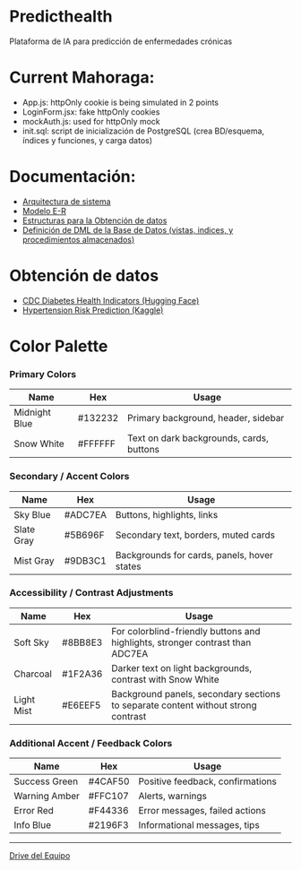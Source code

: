 # Predicthealth
Plataforma de IA para predicción de enfermedades crónicas

# Current Mahoraga:
- App.js: httpOnly cookie is being simulated in 2 points
- LoginForm.jsx: fake httpOnly cookies
- mockAuth.js: used for httpOnly mock
- init.sql: script de inicialización de PostgreSQL (crea BD/esquema, índices y funciones, y carga datos)

# Documentación:
- [Arquitectura de sistema](https://lucid.app/lucidchart/e8a4c780-8b4f-4ca2-8605-5b6e3927194d/edit?invitationId=inv_925c84d6-c21d-43af-ba4d-35265cca643f)
- [Modelo E-R](https://docs.google.com/document/d/1VXycVG1fAsWVyR-WUuyAO9iuKRno-keRreiZjPSXJNE/edit?tab=t.0#heading=h.y19w7r73ouiy)
- [Estructuras para la Obtención de datos](https://docs.google.com/document/d/1DDVxPYFhKs7FMCuM7HOlUwLIojpXSd_S73FzS5eaxjw/edit?tab=t.0#heading=h.5vs05pkyy3tq)
- [Definición de DML de la Base de Datos (vistas, indices, y procedimientos almacenados)](https://docs.google.com/document/d/1rEvLP03b2Vg-RNRP1V1NPEwThnwyppSAWdXHW_kgzj4/edit?tab=t.0#heading=h.ju9obmyylsaz)

# Obtención de datos
- [CDC Diabetes Health Indicators (Hugging Face)](https://huggingface.co/datasets/Bena345/cdc-diabetes-health-indicators)
- [Hypertension Risk Prediction (Kaggle)](https://www.kaggle.com/datasets/miadul/hypertension-risk-prediction-dataset?utm_source=chatgpt.com)

# Color Palette

### **Primary Colors**

| Name          | Hex     | Usage                                    |
| ------------- | ------- | ---------------------------------------- |
| Midnight Blue | #132232 | Primary background, header, sidebar      |
| Snow White    | #FFFFFF | Text on dark backgrounds, cards, buttons |

### **Secondary / Accent Colors**

| Name       | Hex     | Usage                                       |
| ---------- | ------- | ------------------------------------------- |
| Sky Blue   | #ADC7EA | Buttons, highlights, links                  |
| Slate Gray | #5B696F | Secondary text, borders, muted cards        |
| Mist Gray  | #9DB3C1 | Backgrounds for cards, panels, hover states |

### **Accessibility / Contrast Adjustments**

| Name       | Hex     | Usage                                                                             |
| ---------- | ------- | --------------------------------------------------------------------------------- |
| Soft Sky   | #8BB8E3 | For colorblind-friendly buttons and highlights, stronger contrast than ADC7EA     |
| Charcoal   | #1F2A36 | Darker text on light backgrounds, contrast with Snow White                        |
| Light Mist | #E6EEF5 | Background panels, secondary sections to separate content without strong contrast |

### **Additional Accent / Feedback Colors**

| Name          | Hex     | Usage                            |
| ------------- | ------- | -------------------------------- |
| Success Green | #4CAF50 | Positive feedback, confirmations |
| Warning Amber | #FFC107 | Alerts, warnings                 |
| Error Red     | #F44336 | Error messages, failed actions   |
| Info Blue     | #2196F3 | Informational messages, tips     |

---

[Drive del Equipo](https://drive.google.com/drive/u/0/folders/1IMpgyBlC8rK01qJg5JJ2ua4tupmby4gT)
